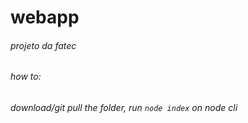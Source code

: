 # webapp
###### projeto da fatec

###### *how to*:
###### download/git pull the folder, run `node index` on node cli
